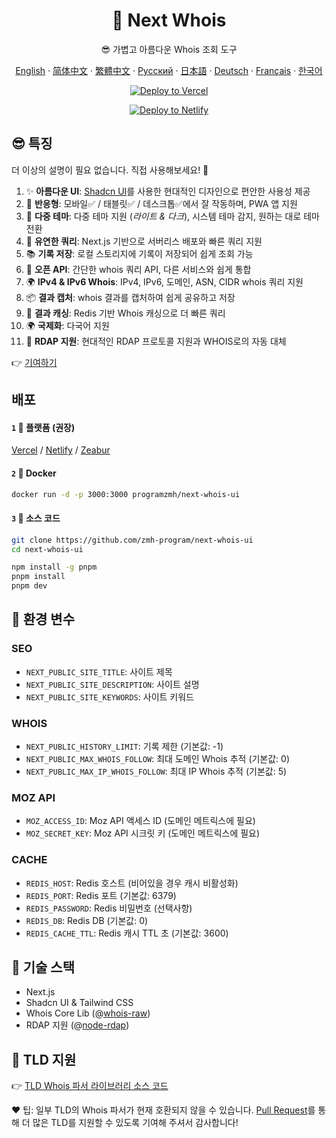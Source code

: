 <div align="center">

# 🧪 Next Whois
😎 가볍고 아름다운 Whois 조회 도구

[English](README.md) · [简体中文](docs/README_CN.md) · [繁體中文](docs/README_TW.md) · [Русский](docs/README_RU.md) · [日本語](docs/README_JP.md) · [Deutsch](docs/README_DE.md) · [Français](docs/README_FR.md) · [한국어](docs/README_KR.md)

[![Deploy to Vercel](https://vercel.com/button)](https://vercel.com/import/project?template=https://github.com/zmh-program/next-whois-ui)

[![Deploy to Netlify](https://www.netlify.com/img/deploy/button.svg)](https://app.netlify.com/start/deploy?repository=https://github.com/zmh-program/next-whois-ui)

</div>

## 😎 특징
더 이상의 설명이 필요 없습니다. 직접 사용해보세요! 🥳

1. ✨ **아름다운 UI**: [Shadcn UI](https://ui.shadcn.com)를 사용한 현대적인 디자인으로 편안한 사용성 제공
2. 📱 **반응형**: 모바일✅ / 태블릿✅ / 데스크톱✅에서 잘 작동하며, PWA 앱 지원
3. 🌈 **다중 테마**: 다중 테마 지원 (*라이트 & 다크*), 시스템 테마 감지, 원하는 대로 테마 전환
4. 🚀 **유연한 쿼리**: Next.js 기반으로 서버리스 배포와 빠른 쿼리 지원
5. 📚 **기록 저장**: 로컬 스토리지에 기록이 저장되어 쉽게 조회 가능
6. 📡 **오픈 API**: 간단한 whois 쿼리 API, 다른 서비스와 쉽게 통합
7. 🌍 **IPv4 & IPv6 Whois**: IPv4, IPv6, 도메인, ASN, CIDR whois 쿼리 지원
8. 📦 **결과 캡처**: whois 결과를 캡처하여 쉽게 공유하고 저장
9. 📡 **결과 캐싱**: Redis 기반 Whois 캐싱으로 더 빠른 쿼리
10. 🌍 **국제화**: 다국어 지원
11. 🚀 **RDAP 지원**: 현대적인 RDAP 프로토콜 지원과 WHOIS로의 자동 대체

👉 [기여하기](https://github.com/zmh-program/next-whois-ui/pulls)

## 배포
#### `1` 🚀 플랫폼 (권장)
[Vercel](https://vercel.com/import/project?template=https://github.com/zmh-program/next-whois-ui) / [Netlify](https://app.netlify.com/start/deploy?repository=https://github.com/zmh-program/next-whois-ui) / [Zeabur](https://zeabur.com/templates/UHCCCT)
#### `2` 🐳 Docker
```bash
docker run -d -p 3000:3000 programzmh/next-whois-ui
```

#### `3` 🔨 소스 코드
```bash
git clone https://github.com/zmh-program/next-whois-ui
cd next-whois-ui

npm install -g pnpm
pnpm install
pnpm dev
```

## 📏 환경 변수

### SEO
- `NEXT_PUBLIC_SITE_TITLE`: 사이트 제목
- `NEXT_PUBLIC_SITE_DESCRIPTION`: 사이트 설명
- `NEXT_PUBLIC_SITE_KEYWORDS`: 사이트 키워드

### WHOIS
- `NEXT_PUBLIC_HISTORY_LIMIT`: 기록 제한 (기본값: -1)
- `NEXT_PUBLIC_MAX_WHOIS_FOLLOW`: 최대 도메인 Whois 추적 (기본값: 0)
- `NEXT_PUBLIC_MAX_IP_WHOIS_FOLLOW`: 최대 IP Whois 추적 (기본값: 5)

### MOZ API
- `MOZ_ACCESS_ID`: Moz API 액세스 ID (도메인 메트릭스에 필요)
- `MOZ_SECRET_KEY`: Moz API 시크릿 키 (도메인 메트릭스에 필요)

### CACHE
- `REDIS_HOST`: Redis 호스트 (비어있을 경우 캐시 비활성화)
- `REDIS_PORT`: Redis 포트 (기본값: 6379)
- `REDIS_PASSWORD`: Redis 비밀번호 (선택사항)
- `REDIS_DB`: Redis DB (기본값: 0)
- `REDIS_CACHE_TTL`: Redis 캐시 TTL 초 (기본값: 3600)

## 🧠 기술 스택
- Next.js
- Shadcn UI & Tailwind CSS
- Whois Core Lib (@[whois-raw](https://www.npmjs.com/package/whois-raw))
- RDAP 지원 (@[node-rdap](https://www.npmjs.com/package/node-rdap))

## 💪 TLD 지원
👉 [TLD Whois 파서 라이브러리 소스 코드](./src/lib/whois/lib.ts)

❤ 팁: 일부 TLD의 Whois 파서가 현재 호환되지 않을 수 있습니다. [Pull Request](https://github.com/zmh-program/next-whois-ui/pulls)를 통해 더 많은 TLD를 지원할 수 있도록 기여해 주셔서 감사합니다! 
